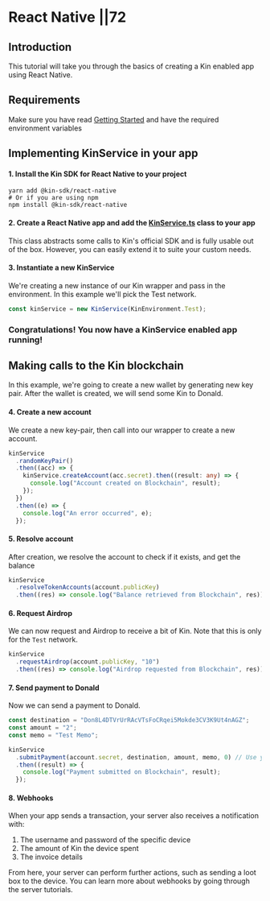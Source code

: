 # React Native ||72

## Introduction

This tutorial will take you through the basics of creating a Kin enabled app using React Native.

## Requirements

Make sure you have read [Getting Started](/tutorials/#getting-started) and have the required environment variables

## Implementing KinService in your app

#### 1. Install the Kin SDK for React Native to your project

```shell
yarn add @kin-sdk/react-native
# Or if you are using npm
npm install @kin-sdk/react-native
```

#### 2. Create a React Native app and add the [KinService.ts](https://github.com/kintegrate/kin-starter-react-native/blob/main/src/KinService.ts) class to your app

This class abstracts some calls to Kin's official SDK and is fully usable out of the box. However, you can easily extend it to suite your custom needs.

#### 3. Instantiate a new KinService

We're creating a new instance of our Kin wrapper and pass in the environment. In this example we'll pick the Test network.

```typescript
const kinService = new KinService(KinEnvironment.Test);
```

### Congratulations! You now have a KinService enabled app running!

## Making calls to the Kin blockchain

In this example, we're going to create a new wallet by generating new key pair. After the wallet is created, we will send some Kin to Donald.

#### 4. Create a new account

We create a new key-pair, then call into our wrapper to create a new account.

```typescript
kinService
  .randomKeyPair()
  .then((acc) => {
    kinService.createAccount(acc.secret).then((result: any) => {
      console.log("Account created on Blockchain", result);
    });
  })
  .then((e) => {
    console.log("An error occurred", e);
  });
```

#### 5. Resolve account

After creation, we resolve the account to check if it exists, and get the balance

```typescript
kinService
  .resolveTokenAccounts(account.publicKey)
  .then((res) => console.log("Balance retrieved from Blockchain", res));
```

#### 6. Request Airdrop

We can now request and Airdrop to receive a bit of Kin. Note that this is only for the `Test` network.

```typescript
kinService
  .requestAirdrop(account.publicKey, "10")
  .then((res) => console.log("Airdrop requested from Blockchain", res));
```

#### 7. Send payment to Donald

Now we can send a payment to Donald.

```typescript
const destination = "Don8L4DTVrUrRAcVTsFoCRqei5Mokde3CV3K9Ut4nAGZ";
const amount = "2";
const memo = "Test Memo";

kinService
  .submitPayment(account.secret, destination, amount, memo, 0) // Use your App Index instead 0
  .then((result) => {
    console.log("Payment submitted on Blockchain", result);
  });
```

#### 8. Webhooks

When your app sends a transaction, your server also receives a notification with:

1. The username and password of the specific device
2. The amount of Kin the device spent
3. The invoice details

From here, your server can perform further actions, such as sending a loot box to the device. You can learn more about webhooks by going through the server tutorials.
